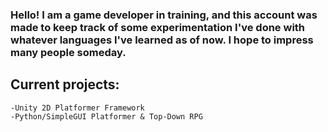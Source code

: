 ### Hello! I am a game developer in training, and this account was made to keep track of some experimentation I've done with whatever languages I've learned as of now. I hope to impress many people someday.

## Current projects:
    -Unity 2D Platformer Framework
    -Python/SimpleGUI Platformer & Top-Down RPG

<!--
**AngelNEgg/AngelNEgg** is a ✨ _special_ ✨ repository because its `README.md` (this file) appears on your GitHub profile.

Here are some ideas to get you started:

- 🔭 I’m currently working on ...
- 🌱 I’m currently learning ...
- 👯 I’m looking to collaborate on ...
- 🤔 I’m looking for help with ...
- 💬 Ask me about ...
- 📫 How to reach me: ...
- 😄 Pronouns: ...
- ⚡ Fun fact: ...
-->
